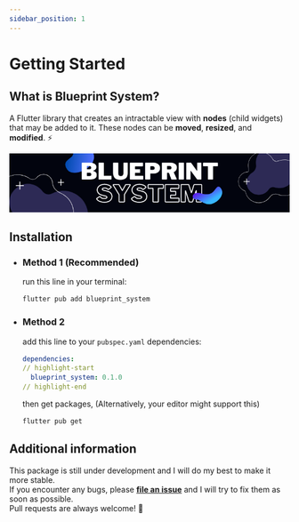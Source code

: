 ```yaml
---
sidebar_position: 1
---
```


# Getting Started

## What is Blueprint System?

A Flutter library that creates an intractable view with __nodes__ (child widgets) that may be added to it. These nodes can be __moved__, __resized__, and __modified__. ⚡<br/>

![Docusaurus logo](/img/banner-1.png)

## Installation

- ### Method 1 (Recommended)

  run this line in your terminal:

  ```bash
  flutter pub add blueprint_system
  ```
- ### Method 2

  add this line to your `pubspec.yaml` dependencies:

  ```yaml title="pubspec.yaml"
  dependencies:
  // highlight-start
    blueprint_system: 0.1.0
  // highlight-end
  ```

  then get packages, (Alternatively, your editor might support this)

  ```bash
  flutter pub get
  ```

## Additional information

This package is still under development and I will do my best to make it more stable.  
If you encounter any bugs, please **[file an issue](https://github.com/salah-rashad/blueprint_system/issues/new)** and I will try to fix them as soon as possible.  
Pull requests are always welcome! 🦄



<!-- # Intro

Let's discover **Docusaurus in less than 5 minutes**.

## Getting Started

Get started by **creating a new site**.

Or **try Docusaurus immediately** with **[docusaurus.new](https://docusaurus.new)**.

### What you'll need

- [Node.js](https://nodejs.org/en/download/) version 16.14 or above:
  - When installing Node.js, you are recommended to check all checkboxes related to dependencies.

## Generate a new site

Generate a new Docusaurus site using the **classic template**.

The classic template will automatically be added to your project after you run the command:

```bash
npm init docusaurus@latest my-website classic
```

You can type this command into Command Prompt, Powershell, Terminal, or any other integrated terminal of your code editor.

The command also installs all necessary dependencies you need to run Docusaurus.

## Start your site

Run the development server:

```bash
cd my-website
npm run start
```

The `cd` command changes the directory you're working with. In order to work with your newly created Docusaurus site, you'll need to navigate the terminal there.

The `npm run start` command builds your website locally and serves it through a development server, ready for you to view at http://localhost:3000/.

Open `docs/intro.md` (this page) and edit some lines: the site **reloads automatically** and displays your changes. -->